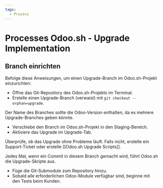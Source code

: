 ```yaml
---
tags:
  - Prozess
---
```


# Processes Odoo.sh - Upgrade Implementation

## Branch einrichten

Befolge diese Anweisungen, um einen Upgrade-Branch im Odoo.sh-Projekt einzurichten:

* Öffne das Git-Repository des Odoo.sh-Projekts im Terminal.
* Erstelle einen Upgrade-Branch (verwaist) mit `git checkout --orphan=upgrade`.

Der Name des Branches sollte die Odoo-Version enthalten, da es mehrere Upgrade-Branches geben könnte.

* Verschiebe den Branch im Odoo.sh-Projekt in den Staging-Bereich.
* Aktiviere das Upgrade im Upgrade-Tab.

Überprüfe, ob das Upgrade ohne Probleme läuft. Falls nicht, erstelle ein Support-Ticket oder erstelle [[Odoo.sh Upgrade Scripts]].

Jedes Mal, wenn ein Commit in diesem Branch gemacht wird, führt Odoo.sh die Upgrade-Skripte aus.

* Füge die Git-Submodule zum Repository hinzu.
* Sobald alle erforderlichen Odoo-Module verfügbar sind, beginne mit den Tests beim Kunden.

